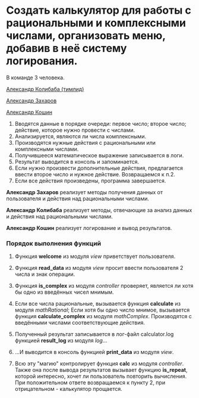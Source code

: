 # Создать калькулятор для работы с рациональными и комплексными числами, организовать меню, добавив в неё систему логирования.

В команде 3 человека.

[Александр Колибаба (тимлид)](https://gb.ru/users/4281457)

[Александр Захаров](https://gb.ru/users/5361206)

[Александр Кошин](https://gb.ru/users/7772942)

1. Вводятся данные в порядке очереди: первое число; второе число; действие, которое нужно провести с числами.
2. Анализируется, являются ли числа комплексными.
3. Производятся нужные действия с рациональными или комплексными числами.
4. Получившееся математическое выражение записывается в логи.
5. Результат выводится в консоль и запоминается.
6. Если нужно произвести дополнительные действия, предлагается ввести второе число и нужное действие. Возвращаемся к п.2.
7. Если все действия произведены, программа завершается.

**Александр Захаров** реализует методы получения данных от пользователя и действия над рациональными числами.

**Александр Колибаба** реализует методы, отвечающие за анализ данных и действия над рациональными числами.

**Александр Кошин** реализует логирование и вывод результатов.

### Порядок выполнения функций

1. Функция **welcome** из модуля *view* приветствует пользователя.

2. Функция **read_data** из модуля *view* просит ввести пользователя 2 числа и знак операции.

3. Функция **is_complex** из модуля *controller* проверяет, является ли хотя бы одно из введённых чисел мнимым.

4. Если все числа рациональные, вызывается функция **calculate** из модуля *mathRational*; Если хотя бы одно число мнимое, вызывается функция **calculate_complex** из модуля *mathComplex*. Производятся с введёнными числами соответствующие действия.

5. Полученный результат записывается в лог-файл calculator.log функцией **result_log** из модуля *log*...

6. ...И выводится в консоль функцией **print_data** из модуля *view*.

7. Всю эту "магию" контролирует функция **calc** из модуля *controller*. Также она после вывода результатов вызывает функцию **is_repeat**, которой интересно, хочет ли пользователь повторить вычисления. При положительном ответе возвращаемся к пункту 2, при отрицательном - калькулятор прощается.

